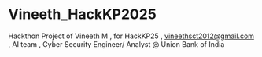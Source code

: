 # Vineeth_HackKP2025
Hackthon Project of Vineeth M , for HackKP25 , vineethsct2012@gmail.com , AI team , Cyber Security Engineer/ Analyst @ Union Bank of India
